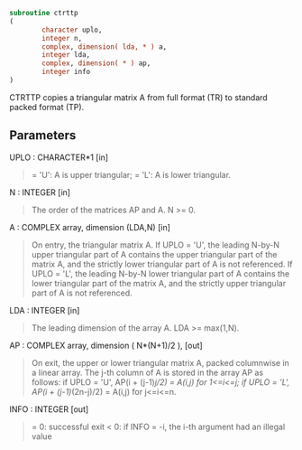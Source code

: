 ```fortran
subroutine ctrttp
(
        character uplo,
        integer n,
        complex, dimension( lda, * ) a,
        integer lda,
        complex, dimension( * ) ap,
        integer info
)
```

CTRTTP copies a triangular matrix A from full format (TR) to standard
packed format (TP).

## Parameters
UPLO : CHARACTER*1 [in]
> = 'U':  A is upper triangular;
> = 'L':  A is lower triangular.

N : INTEGER [in]
> The order of the matrices AP and A.  N >= 0.

A : COMPLEX array, dimension (LDA,N) [in]
> On entry, the triangular matrix A.  If UPLO = 'U', the leading
> N-by-N upper triangular part of A contains the upper
> triangular part of the matrix A, and the strictly lower
> triangular part of A is not referenced.  If UPLO = 'L', the
> leading N-by-N lower triangular part of A contains the lower
> triangular part of the matrix A, and the strictly upper
> triangular part of A is not referenced.

LDA : INTEGER [in]
> The leading dimension of the array A.  LDA >= max(1,N).

AP : COMPLEX array, dimension ( N*(N+1)/2 ), [out]
> On exit, the upper or lower triangular matrix A, packed
> columnwise in a linear array. The j-th column of A is stored
> in the array AP as follows:
> if UPLO = 'U', AP(i + (j-1)*j/2) = A(i,j) for 1<=i<=j;
> if UPLO = 'L', AP(i + (j-1)*(2n-j)/2) = A(i,j) for j<=i<=n.

INFO : INTEGER [out]
> = 0:  successful exit
> < 0:  if INFO = -i, the i-th argument had an illegal value
